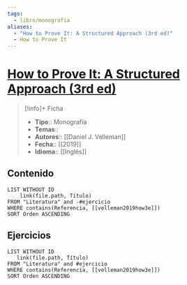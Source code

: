 ```yaml
---
tags:
  - libro/monografia
aliases:
  - "How to Prove It: A Structured Approach (3rd ed)"
  - How to Prove It
---
```

# [How to Prove It: A Structured Approach (3rd ed)](https://www.cambridge.org/highereducation/books/how-to-prove-it/6D2965D625C6836CD4A785A2C843B3DA)

>[!info]+ Ficha
>- **Tipo**:: Monografía
>- **Temas**::
>- **Autores**:: [[Daniel J. Velleman]]
>- **Fecha**:: [[2019]]
>- **Idioma**:: [[Inglés]]

## Contenido
```dataview
LIST WITHOUT ID
    link(file.path, Título)
FROM "Literatura" and -#ejercicio
WHERE contains(Referencia, [[velleman2019how3e]])
SORT Orden ASCENDING
```

## Ejercicios
 ```dataview
LIST WITHOUT ID
    link(file.path, Título)
FROM "Literatura" and #ejercicio
WHERE contains(Referencia, [[velleman2019how3e]])
SORT Orden ASCENDING
```
